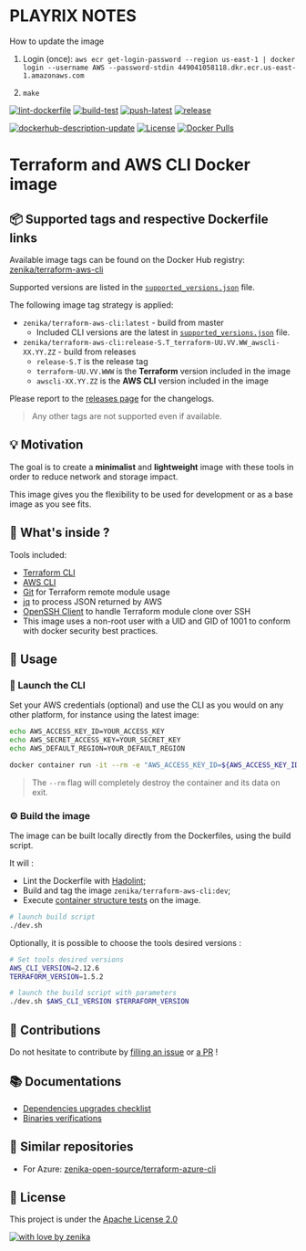# PLAYRIX NOTES

How to update the image

1. Login (once): `aws ecr get-login-password --region us-east-1 | docker login --username AWS --password-stdin 449041058118.dkr.ecr.us-east-1.amazonaws.com`

2. `make`


[![lint-dockerfile](https://github.com/zenika-open-source/terraform-aws-cli/actions/workflows/lint-dockerfile.yml/badge.svg)](https://github.com/zenika-open-source/terraform-aws-cli/actions/workflows/lint-dockerfile.yml)
[![build-test](https://github.com/zenika-open-source/terraform-aws-cli/actions/workflows/build-test.yml/badge.svg)](https://github.com/zenika-open-source/terraform-aws-cli/actions/workflows/build-test.yml)
[![push-latest](https://github.com/zenika-open-source/terraform-aws-cli/actions/workflows/push-latest.yml/badge.svg)](https://github.com/zenika-open-source/terraform-aws-cli/actions/workflows/push-latest.yml)
[![release](https://github.com/zenika-open-source/terraform-aws-cli/actions/workflows/release.yml/badge.svg)](https://github.com/zenika-open-source/terraform-aws-cli/actions/workflows/release.yml)

[![dockerhub-description-update](https://github.com/zenika-open-source/terraform-aws-cli/actions/workflows/dockerhub-description-update.yml/badge.svg)](https://github.com/zenika-open-source/terraform-aws-cli/actions/workflows/dockerhub-description-update.yml)
[![License](https://img.shields.io/badge/License-Apache%202.0-blue.svg)](https://opensource.org/licenses/Apache-2.0)
[![Docker Pulls](https://img.shields.io/docker/pulls/zenika/terraform-aws-cli.svg)](https://hub.docker.com/r/zenika/terraform-aws-cli/)

# Terraform and AWS CLI Docker image

## 📦 Supported tags and respective Dockerfile links

Available image tags can be found on the Docker Hub registry: [zenika/terraform-aws-cli](https://hub.docker.com/r/zenika/terraform-aws-cli/tags)

Supported versions are listed in the [`supported_versions.json`](https://github.com/Zenika/terraform-aws-cli/blob/master/supported_versions.json) file.

The following image tag strategy is applied:

* `zenika/terraform-aws-cli:latest` - build from master
  * Included CLI versions are the latest in [`supported_versions.json`](https://github.com/Zenika/terraform-aws-cli/blob/master/supported_versions.json) file.
* `zenika/terraform-aws-cli:release-S.T_terraform-UU.VV.WW_awscli-XX.YY.ZZ` - build from releases
  * `release-S.T` is the release tag
  * `terraform-UU.VV.WWW` is the **Terraform** version included in the image
  * `awscli-XX.YY.ZZ` is the **AWS CLI** version included in the image

Please report to the [releases page](https://github.com/Zenika/terraform-aws-cli/releases) for the changelogs.

> Any other tags are not supported even if available.

## 💡 Motivation

The goal is to create a **minimalist** and **lightweight** image with these tools in order to reduce network and storage impact.

This image gives you the flexibility to be used for development or as a base image as you see fits.

## 🔧 What's inside ?

Tools included:

* [Terraform CLI](https://www.terraform.io/docs/commands/index.html)
* [AWS CLI](https://aws.amazon.com/fr/cli/)
* [Git](https://git-scm.com/) for Terraform remote module usage
* [jq](https://stedolan.github.io/jq/) to process JSON returned by AWS
* [OpenSSH Client](https://www.openssh.com/) to handle Terraform module clone over SSH
* This image uses a non-root user with a UID and GID of 1001 to conform with docker security best practices.

## 🚀 Usage

### 🐚 Launch the CLI

Set your AWS credentials (optional) and use the CLI as you would on any other platform, for instance using the latest image:

```bash
echo AWS_ACCESS_KEY_ID=YOUR_ACCESS_KEY
echo AWS_SECRET_ACCESS_KEY=YOUR_SECRET_KEY
echo AWS_DEFAULT_REGION=YOUR_DEFAULT_REGION

docker container run -it --rm -e "AWS_ACCESS_KEY_ID=${AWS_ACCESS_KEY_ID}" -e "AWS_SECRET_ACCESS_KEY=${AWS_SECRET_ACCESS_KEY}" -e "AWS_DEFAULT_REGION=${AWS_DEFAULT_REGION}" -v ${PWD}:/workspace zenika/terraform-aws-cli:latest
```

> The `--rm` flag will completely destroy the container and its data on exit.

### ⚙️ Build the image

The image can be built locally directly from the Dockerfiles, using the build script.

It will :

* Lint the Dockerfile with [Hadolint](https://github.com/hadolint/hadolint);
* Build and tag the image `zenika/terraform-aws-cli:dev`;
* Execute [container structure tests](https://github.com/GoogleContainerTools/container-structure-test) on the image.

```bash
# launch build script
./dev.sh
```

Optionally, it is possible to choose the tools desired versions :

```bash
# Set tools desired versions
AWS_CLI_VERSION=2.12.6
TERRAFORM_VERSION=1.5.2

# launch the build script with parameters
./dev.sh $AWS_CLI_VERSION $TERRAFORM_VERSION
```

## 🙏 Contributions
Do not hesitate to contribute by [filling an issue](https://github.com/Zenika/terraform-aws-cli/issues) or [a PR](https://github.com/Zenika/terraform-aws-cli/pulls) !

## 📚 Documentations

* [Dependencies upgrades checklist](https://github.com/zenika-open-source/terraform-aws-cli/tree/master/docs/dependencies-upgrades.md)
* [Binaries verifications](https://github.com/zenika-open-source/terraform-aws-cli/tree/master/docs/binaries-verifications.md)

## 🚩 Similar repositories

* For Azure: [zenika-open-source/terraform-azure-cli](https://github.com/zenika-open-source/terraform-azure-cli)

## 📖 License
This project is under the [Apache License 2.0](https://raw.githubusercontent.com/Zenika/terraform-aws-cli/master/LICENSE)

[![with love by zenika](https://img.shields.io/badge/With%20%E2%9D%A4%EF%B8%8F%20by-Zenika-b51432.svg)](https://oss.zenika.com)
